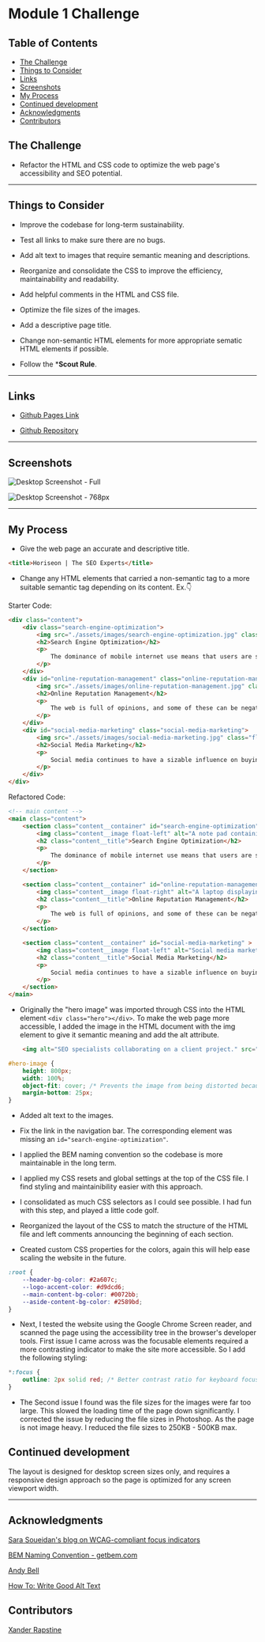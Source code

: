 # Module 1 Challenge

## Table of Contents

- [The Challenge](#the-challenge)
- [Things to Consider](#things-to-consider)
- [Links](#links)
- [Screenshots](#screenshots)
- [My Process](#my-process)
- [Continued development](#continued-development)
- [Acknowledgments](#acknowledgments)
- [Contributors](#contributors)

## The Challenge

- Refactor the HTML and CSS code to optimize the web page's accessibility and SEO potential.

---

## Things to Consider

- Improve the codebase for long-term sustainability.

- Test all links to make sure there are no bugs.

- Add alt text to images that require semantic  meaning and descriptions.

- Reorganize and consolidate the CSS to improve the efficiency, maintainability and readability.

- Add helpful comments in the HTML and CSS file.

- Optimize the file sizes of the images.

- Add a descriptive page title.

- Change non-semantic HTML elements for more appropriate sematic HTML elements if possible.

- Follow the ***Scout Rule**.

---

## Links

- [Github Pages Link](https://matthew-millard.github.io/module-01-challenge/)

- [Github Repository](https://github.com/matthew-millard/module-01-challenge)

---

## Screenshots

![Desktop Screenshot - Full](./Develop/assets/Screenshots/Desktop-Full-Screenshot-Horiseon-The-SEO-Experts.png)

![Desktop Screenshot - 768px](./Develop/assets/Screenshots/Desktop-768px-Screenshot-Horiseon-The-SEO-Experts.png.png)

---

## My Process

- Give the web page an accurate and descriptive title.

```HTML
<title>Horiseon | The SEO Experts</title>
```

- Change any HTML elements that carried a non-semantic tag to a more suitable semantic tag depending on its content. Ex.👇

Starter Code:

```HTML
<div class="content">
    <div class="search-engine-optimization">
        <img src="./assets/images/search-engine-optimization.jpg" class="float-left" />
        <h2>Search Engine Optimization</h2>
        <p>
            The dominance of mobile internet use means that users are searching for the right business as they travel, shop, or sit on their couch at home. Search Engine Optimization (SEO) allows you to increase your visibility and find the right customers for your business.
        </p>
    </div>
    <div id="online-reputation-management" class="online-reputation-management">
        <img src="./assets/images/online-reputation-management.jpg" class="float-right" />
        <h2>Online Reputation Management</h2>
        <p>
            The web is full of opinions, and some of these can be negative. Social media allows anyone with an internet connection to say whatever they want about your business. Online Reputation Management gives you the control over what potential customers see when they search for your business.
        </p>
    </div>
    <div id="social-media-marketing" class="social-media-marketing">
        <img src="./assets/images/social-media-marketing.jpg" class="float-left" />
        <h2>Social Media Marketing</h2>
        <p>
            Social media continues to have a sizable influence on buying habits. Social media marketing helps you determine which platforms are suited to your brand, using analytics to find the right markets and increase your lead generation.
        </p>
    </div>
</div>
```

Refactored Code:

```HTML
<!-- main content -->
<main class="content">
    <section class="content__container" id="search-engine-optimization">
        <img class="content__image float-left" alt="A note pad containing information on SEO strategies." src="./Develop/assets/images/search-engine-optimization.jpg" />
        <h2 class="content__title">Search Engine Optimization</h2>
        <p>
            The dominance of mobile internet use means that users are searching for the right business as they travel, shop, or sit on their couch at home. Search Engine Optimization (SEO) allows you to increase your visibility and find the right customers for your business.
        </p>
    </section>

    <section class="content__container" id="online-reputation-management">
        <img class="content__image float-right" alt="A laptop displaying a climbing bar chart with the title - reputation." src="./Develop/assets/images/online-reputation-management.jpg"/>
        <h2 class="content__title">Online Reputation Management</h2>
        <p>
            The web is full of opinions, and some of these can be negative. Social media allows anyone with an internet connection to say whatever they want about your business. Online Reputation Management gives you the control over what potential customers see when they search for your business.
        </p>
    </section>

    <section class="content__container" id="social-media-marketing" >
        <img class="content__image float-left" alt="Social media marketing experts collaborating around the table." src="./Develop/assets/images/social-media-marketing.jpg"/>
        <h2 class="content__title">Social Media Marketing</h2>
        <p>
            Social media continues to have a sizable influence on buying habits. Social media marketing helps you determine which platforms are suited to your brand, using analytics to find the right markets and increase your lead generation.
        </p>
    </section>
</main>
```

- Originally the "hero image" was imported through CSS into the HTML element `<div class="hero"></div>`.
To make the web page more accessible, I added the image in the HTML document with the img element to give it semantic meaning and add the alt attribute.

```HTML
    <img alt="SEO specialists collaborating on a client project." src="./Develop/assets/images/digital-marketing-meeting.jpg" id="hero-image"/>
```

```CSS
#hero-image {
    height: 800px;
    width: 100%;
    object-fit: cover; /* Prevents the image from being distorted because there is a fixed height set. */
    margin-bottom: 25px;  
}
```

- Added alt text to the images.

- Fix the link in the navigation bar. The corresponding element was missing an `id="search-engine-optimization"`.

- I applied the BEM naming convention so the codebase is more maintainable in the long term.

- I applied my CSS resets and global settings at the top of the CSS file. I find styling and maintainibility easier with this approach.

- I consolidated as much CSS selectors as I could see possible. I had fun with this step, and played a little code golf.

- Reorganized the layout of the CSS to match the structure of the HTML file and left comments announcing the beginning of each section.

- Created custom CSS properties for the colors, again this will help ease scaling the website in the future.

```CSS
:root {
    --header-bg-color: #2a607c;
    --logo-accent-color: #d9dcd6;
    --main-content-bg-color: #0072bb; 
    --aside-content-bg-color: #2589bd;
}
```

- Next, I tested the website using the Google Chrome Screen reader, and scanned the page using the accessibility tree in the browser's developer tools. First issue I came across was the focusable elements required a more contrasting indicator to make the site more accessible. So I add the following styling:

```CSS
*:focus {
    outline: 2px solid red; /* Better contrast ratio for keyboard focusable elements */
}
```

- The Second issue I found was the file sizes for the images were far too large. This slowed the loading time of the page down significantly. I corrected the issue by reducing the file sizes in Photoshop. As the page is not image heavy. I reduced the file sizes to 250KB - 500KB max.

## Continued development

The layout is designed for desktop screen sizes only, and requires a responsive design approach so the page is optimized for any screen viewport width.

---

## Acknowledgments

[Sara Soueidan's blog on WCAG-compliant focus indicators](https://www.sarasoueidan.com/blog/focus-indicators/#new-focus-indicator-accessibility-requirements-in-wcag-2.2)

[BEM Naming Convention - getbem.com](https://getbem.com/naming/)

[Andy Bell](https://andy-bell.co.uk/a-modern-css-reset/)

[How To: Write Good Alt Text](https://supercooldesign.co.uk/blog/how-to-write-good-alt-text)

## Contributors

[Xander Rapstine](https://github.com/Xandromus)
